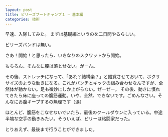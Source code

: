 ```yaml
---
layout: post
title: ビリーズブートキャンプ１ – 基本編
categories: 技術
---
```


早速、入隊してみた。
まずは基礎編というのを二日間やるらしい。

ビリーズバンドは無い。

さあ！開始！と思ったら、いきなりのスクワットから開始。

もちろん、そんなに腰は落とせない。がーん。

その後、ストレッチになって、「あれ？結構楽？」と錯覚させておいて、ボクササイズのような動きになる。これがパンチとキックの組み合わせなんですが、全然体が動かない。足も微妙にしか上がらない。ぜーぜー。
その後、動きに慣れてきたら床に座っての腹筋運動。いや、全然、できないです。ごめんなさい。そんなにお腹キープするの無理です（涙）

ほとんど、腹筋をこなせないでいたら、最後のクールダウンに入っている。中途半端な空手の動きみたい。そういえば、ビリーは格闘家だった。

とりあえず、最後まで行うことができました。


